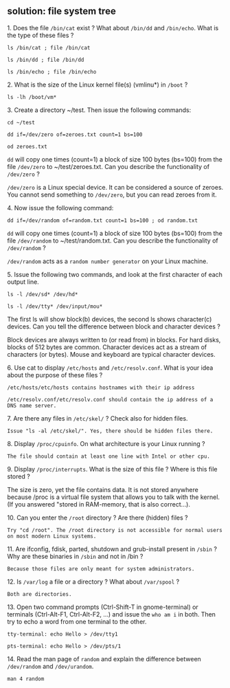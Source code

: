 ## solution: file system tree

1\. Does the file `/bin/cat` exist ? What about `/bin/dd` and
`/bin/echo`. What is the type of these files ?

    ls /bin/cat ; file /bin/cat

    ls /bin/dd ; file /bin/dd

    ls /bin/echo ; file /bin/echo

2\. What is the size of the Linux kernel file(s) (vmlinu\*) in `/boot` ?

    ls -lh /boot/vm*

3\. Create a directory \~/test. Then issue the following commands:

    cd ~/test

    dd if=/dev/zero of=zeroes.txt count=1 bs=100

    od zeroes.txt

`dd` will copy one times (count=1) a block of size 100 bytes (bs=100)
from the file `/dev/zero` to \~/test/zeroes.txt. Can you describe the
functionality of `/dev/zero` ?

`/dev/zero` is a Linux special device. It can be
considered a source of zeroes. You cannot send something to `/dev/zero`,
but you can read zeroes from it.

4\. Now issue the following command:

    dd if=/dev/random of=random.txt count=1 bs=100 ; od random.txt

`dd` will copy one times (count=1) a block of size 100 bytes (bs=100)
from the file `/dev/random` to \~/test/random.txt. Can you describe the
functionality of `/dev/random` ?

`/dev/random` acts as a
`random number generator` on your Linux machine.

5\. Issue the following two commands, and look at the first character of
each output line.

    ls -l /dev/sd* /dev/hd*

    ls -l /dev/tty* /dev/input/mou*

The first ls will show block(b) devices, the second ls shows
character(c) devices. Can you tell the difference between block and
character devices ?

Block devices are always written to (or read from) in blocks. For hard
disks, blocks of 512 bytes are common. Character devices act as a stream
of characters (or bytes). Mouse and keyboard are typical character
devices.

6\. Use cat to display `/etc/hosts` and `/etc/resolv.conf`. What is your
idea about the purpose of these files ?

    /etc/hosts/etc/hosts contains hostnames with their ip address

    /etc/resolv.conf/etc/resolv.conf should contain the ip address of a DNS name server.

7\. Are there any files in `/etc/skel/` ? Check also for hidden files.

    Issue "ls -al /etc/skel/". Yes, there should be hidden files there.

8\. Display `/proc/cpuinfo`. On what architecture is your Linux running
?

    The file should contain at least one line with Intel or other cpu.

9\. Display `/proc/interrupts`. What is the size of this file ? Where is
this file stored ?

The size is zero, yet the file contains data. It is not stored anywhere
because /proc is a virtual file system that allows you to talk with the
kernel. (If you answered \"stored in RAM-memory, that is also
correct\...).

10\. Can you enter the `/root` directory ? Are there (hidden) files ?

    Try "cd /root". The /root directory is not accessible for normal users on most modern Linux systems.

11\. Are ifconfig, fdisk, parted, shutdown and grub-install present in
`/sbin` ? Why are these binaries in `/sbin` and not in /bin ?

    Because those files are only meant for system administrators.

12\. Is `/var/log` a file or a directory ? What about `/var/spool` ?

    Both are directories.

13\. Open two command prompts (Ctrl-Shift-T in gnome-terminal) or
terminals (Ctrl-Alt-F1, Ctrl-Alt-F2, \...) and issue the `who am i` in
both. Then try to echo a word from one terminal to the other.

    tty-terminal: echo Hello > /dev/tty1

    pts-terminal: echo Hello > /dev/pts/1

14\. Read the man page of `random` and explain the difference between
`/dev/random` and `/dev/urandom`.

    man 4 random
